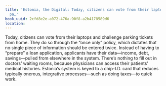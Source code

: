 ```yaml
---
title: 'Estonia, the Digital: Today, citizens can vote from their laptops and challenge
  pa…'
book_uuid: 2cfd8e2e-a072-476a-90f8-a2b4178589d6
location: 
---
```


Today, citizens can vote from their laptops and challenge parking tickets
from home. They do so through the “once only” policy, which dictates that
no single piece of information should be entered twice. Instead of having
to “prepare” a loan application, applicants have their data—income, debt,
savings—pulled from elsewhere in the system. There’s nothing to fill out in
doctors’ waiting rooms, because physicians can access their patients’
medical histories. Estonia’s system is keyed to a chip-I.D. card that
reduces typically onerous, integrative processes—such as doing taxes—to
quick work.